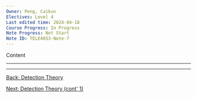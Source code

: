 ```yaml
---
Owner: Peng, Caikun
Electives: Level 4
Last edited time: 2024-04-18
Course Progress: In Progress
Note Progress: Not Start
Note ID: TELE4653-Note-7
---
```


Content

---


---
[Back: Detection Theory](6.%20TELE4653%20Detection%20Theory.md)

[Next: Detection Theory (cont' 1)](8.%20TELE4653%20Detection%20Theory%20(cont'%202).md)